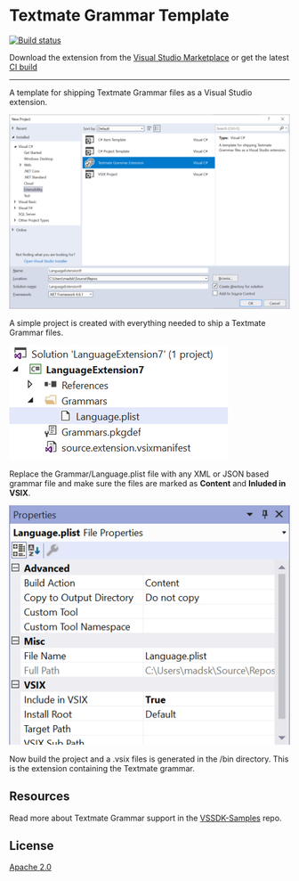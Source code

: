 # Textmate Grammar Template

[![Build status](https://ci.appveyor.com/api/projects/status/336l6rvrnkceg59o?svg=true)](https://ci.appveyor.com/project/madskristensen/textmateextensiontemplate)

Download the extension from the [Visual Studio Marketplace](https://marketplace.visualstudio.com/items?itemName=MadsKristensen.TextmateGrammarTemplate) or get the latest [CI build](http://vsixgallery.com/extension/2913ed5b-5767-43f5-be7c-ff5c68754bc3/)

--------------------------------------

A template for shipping Textmate Grammar files as a Visual Studio extension.

![Npd](art/npd.png)

A simple project is created with everything needed to ship a Textmate Grammar files.

![Solution Explorer](art/solution-explorer.png)

Replace the Grammar/Language.plist file with any XML or JSON based grammar file and make sure the files are marked as **Content** and **Inluded in VSIX**.

![Properties](art/properties.png)

Now build the project and a .vsix files is generated in the /bin directory. This is the extension containing the Textmate grammar.

## Resources
Read more about Textmate Grammar support in the [VSSDK-Samples](https://github.com/Microsoft/VSSDK-Extensibility-Samples/tree/master/TextmateGrammar) repo.

## License
[Apache 2.0](LICENSE)